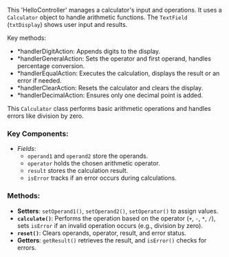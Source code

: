 This  'HelloController' manages a calculator's input and operations. It uses a `Calculator` object to handle arithmetic functions. The `TextField` (`txtDisplay`) shows user input and results.

Key methods:
- *handlerDigitAction: Appends digits to the display.
- *handlerGeneralAction: Sets the operator and first operand, handles percentage conversion.
- *handlerEqualAction: Executes the calculation, displays the result or an error if needed.
- *handlerClearAction: Resets the calculator and clears the display.
- *handlerDecimalAction: Ensures only one decimal point is added.

This `Calculator` class performs basic arithmetic operations and handles errors like division by zero.

### Key Components:
- *Fields*: 
  - `operand1` and `operand2` store the operands.
  - `operator` holds the chosen arithmetic operator.
  - `result` stores the calculation result.
  - `isError` tracks if an error occurs during calculations.

### Methods:
- **Setters**: `setOperand1()`, `setOperand2()`, `setOperator()` to assign values.
- **`calculate()`**: Performs the operation based on the operator (`+`, `-`, `*`, `/`), sets `isError` if an invalid operation occurs (e.g., division by zero).
- **`reset()`**: Clears operands, operator, result, and error status.
- **Getters**: `getResult()` retrieves the result, and `isError()` checks for errors. 

